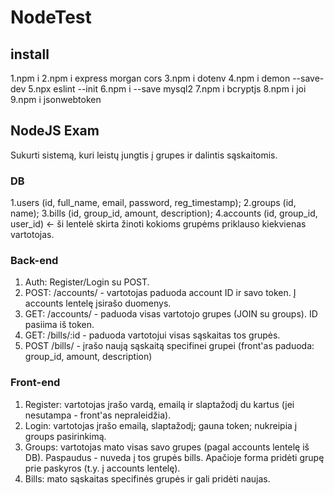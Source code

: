 # NodeTest

## install

1.npm i
2.npm i express morgan cors
3.npm i dotenv
4.npm i demon --save-dev
5.npx eslint --init
6.npm i --save mysql2
7.npm i bcryptjs
8.npm i joi
9.npm i jsonwebtoken

## NodeJS Exam

Sukurti sistemą, kuri leistų jungtis į grupes ir dalintis sąskaitomis.

### DB

1.users (id, full_name, email, password, reg_timestamp);
2.groups (id, name);
3.bills (id, group_id, amount, description);
4.accounts (id, group_id, user_id) <- ši lentelė skirta žinoti kokioms grupėms priklauso kiekvienas vartotojas.

### Back-end

1. Auth: Register/Login su POST.
1. POST: /accounts/ - vartotojas paduoda account ID ir savo token. Į accounts lentelę įsirašo duomenys.
1. GET: /accounts/ - paduoda visas vartotojo grupes (JOIN su groups). ID pasiima iš token.
1. GET: /bills/:id - paduoda vartotojui visas sąskaitas tos grupės.
1. POST /bills/ - įrašo naują sąskaitą specifinei grupei (front'as paduoda: group_id, amount, description)

### Front-end

1. Register: vartotojas įrašo vardą, emailą ir slaptažodį du kartus (jei nesutampa - front'as nepraleidžia).
1. Login: vartotojas įrašo emailą, slaptažodį; gauna token; nukreipia į groups pasirinkimą.
1. Groups: vartotojas mato visas savo grupes (pagal accounts lentelę iš DB). Paspaudus - nuveda į tos grupės bills. Apačioje forma pridėti grupę prie paskyros (t.y. į accounts lentelę).
1. Bills: mato sąskaitas specifinės grupės ir gali pridėti naujas.
